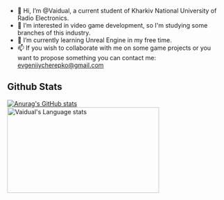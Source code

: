 - 👋 Hi, I’m @Vaidual, a current student of Kharkiv National University of Radio Electronics.
- 👀 I’m interested in video game development, so I'm studying some branches of this industry.
- 🌱 I’m currently learning Unreal Engine in my free time.
- 📫 If you wish to collaborate with me on some game projects or you want to propose something you can contact me: evgeniiycherepko@gmail.com

## Github Stats
[![Anurag's GitHub stats](https://github-readme-stats.vercel.app/api?username=Vaidual&show_icons=true&theme=material-palenight)](https://github.com/anuraghazra/github-readme-stats)
<img height=198 width=350 src="https://github-readme-stats.vercel.app/api/top-langs/?username=Vaidual&layout=compact&theme=material-palenight" alt="Vaidual's Language stats" />
<!---
Vaidual/Vaidual is a ✨ special ✨ repository because its `README.md` (this file) appears on your GitHub profile.
You can click the Preview link to take a look at your changes.
--->
